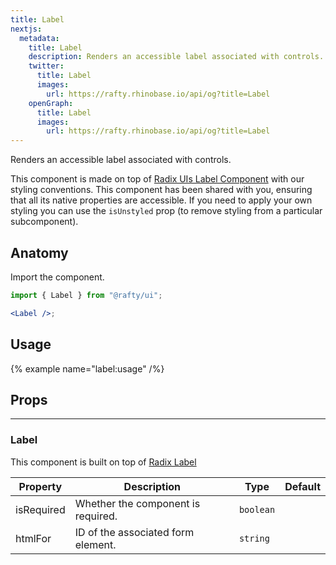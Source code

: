 ```yaml
---
title: Label
nextjs:
  metadata:
    title: Label
    description: Renders an accessible label associated with controls.
    twitter:
      title: Label
      images:
        url: https://rafty.rhinobase.io/api/og?title=Label
    openGraph:
      title: Label
      images:
        url: https://rafty.rhinobase.io/api/og?title=Label
---
```


Renders an accessible label associated with controls.

This component is made on top of [Radix UIs Label Component](https://www.radix-ui.com/primitives/docs/components/label) with our styling conventions. This component has been shared with you, ensuring that all its native properties are accessible. If you need to apply your own styling you can use the `isUnstyled` prop (to remove styling from a particular subcomponent).

## Anatomy

Import the component.

```jsx
import { Label } from "@rafty/ui";

<Label />;
```

## Usage

{% example name="label:usage" /%}

## Props

---

### Label

This component is built on top of [Radix Label](https://www.radix-ui.com/primitives/docs/components/label#root)

| Property   | Description                        | Type      | Default |
| ---------- | ---------------------------------- | --------- | ------- |
| isRequired | Whether the component is required. | `boolean` |         |
| htmlFor    | ID of the associated form element. | `string`  |         |
